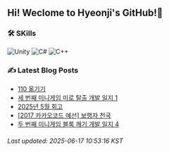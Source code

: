 ## Hi! Weclome to Hyeonji's GitHub!🌱
### 🛠️ SKills
![Unity](https://img.shields.io/badge/unity-%23000000.svg?style=for-the-badge&logo=unity&logoColor=white)
![C#](https://img.shields.io/badge/c%23-%23239120.svg?style=for-the-badge&logo=csharp&logoColor=white)
![C++](https://img.shields.io/badge/c++-%2300599C.svg?style=for-the-badge&logo=c%2B%2B&logoColor=white)

### ✍️ Latest Blog Posts
<!-- BLOG-POST-LIST:START -->
- [110 옮기기](http://jjrdd.tistory.com/293)
- [세 번째 미니게임 미로 탈출 개발 일지 1](http://jjrdd.tistory.com/292)
- [2025년 5월 회고](http://jjrdd.tistory.com/291)
- [[2017 카카오코드 예선] 보행자 천국](http://jjrdd.tistory.com/290)
- [두 번째 미니게임 블록 깨기 개발 일지 4](http://jjrdd.tistory.com/289)

###### Last updated: 2025-06-17 10:53:16 KST
<!-- BLOG-POST-LIST:END -->
